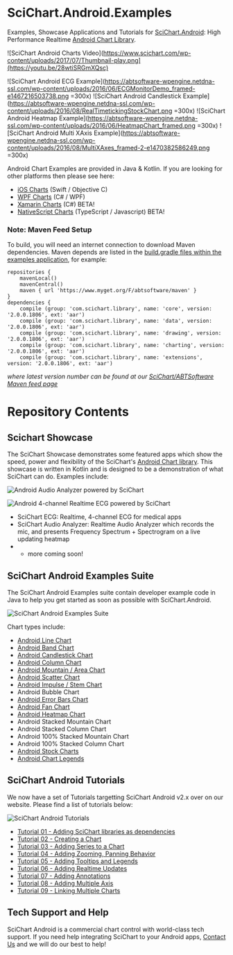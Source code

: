 # SciChart.Android.Examples

Examples, Showcase Applications and Tutorials for [SciChart.Android](https://www.scichart.com): High Performance Realtime [Android Chart Library](https://www.scichart.com/android-chart-features). 

![SciChart Android Charts Video](https://www.scichart.com/wp-content/uploads/2017/07/Thumbnail-play.png](https://youtu.be/28wtiSRGmXQsc)

![SciChart Android ECG Example](https://abtsoftware-wpengine.netdna-ssl.com/wp-content/uploads/2016/06/ECGMonitorDemo_framed-e1467216503738.png =300x)
![SciChart Android Candlestick Example](https://abtsoftware-wpengine.netdna-ssl.com/wp-content/uploads/2016/08/RealTimetickingStockChart.png =300x)
![SciChart Android Heatmap Example](https://abtsoftware-wpengine.netdna-ssl.com/wp-content/uploads/2016/06/HeatmapChart_framed.png =300x)
![SciChart Android Multi XAxis Example](https://abtsoftware-wpengine.netdna-ssl.com/wp-content/uploads/2016/08/MultiXAxes_framed-2-e1470382586249.png =300x)

Android Chart Examples are provided in Java & Kotlin. If you are looking for other platforms then please see here:

* [iOS Charts](https://github.com/ABTSoftware/SciChart.iOS.Examples) (Swift / Objective C)
* [WPF Charts](https://github.com/ABTSoftware/SciChart.WPF.Examples) (C# / WPF)
* [Xamarin Charts](https://github.com/ABTSoftware/SciChart.Xamarin.Examples) (C#) BETA!
* [NativeScript Charts](https://github.com/ABTSoftware/SciChart.NativeScript.Examples) (TypeScript / Javascript) BETA!

### Note: Maven Feed Setup

To build, you will need an internet connection to download Maven dependencies. Maven depends are listed in the [build.gradle files within the examples application](https://github.com/ABTSoftware/SciChart.Android.Examples/blob/master/v2.x/Examples/app/build.gradle), for example: 

```
repositories {
    mavenLocal()
    mavenCentral()
    maven { url 'https://www.myget.org/F/abtsoftware/maven' }
}
dependencies {
    compile (group: 'com.scichart.library', name: 'core', version: '2.0.0.1806', ext: 'aar')
    compile (group: 'com.scichart.library', name: 'data', version: '2.0.0.1806', ext: 'aar')
    compile (group: 'com.scichart.library', name: 'drawing', version: '2.0.0.1806', ext: 'aar')
    compile (group: 'com.scichart.library', name: 'charting', version: '2.0.0.1806', ext: 'aar')
    compile (group: 'com.scichart.library', name: 'extensions', version: '2.0.0.1806', ext: 'aar')
```

_where latest version number can be found at our [SciChart/ABTSoftware Maven feed page](https://www.myget.org/feed/abtsoftware/package/maven/com.scichart.library/charting)_

# Repository Contents

## Scichart Showcase

The SciChart Showcase demonstrates some featured apps which show the speed, power and flexibility of the SciChart's [Android Chart library](https://www.scichart.com/android-chart-features). This showcase is written in Kotlin and is designed to be a demonstration of what SciChart can do. Examples include:

![Android Audio Analyzer powered by SciChart](https://www.scichart.com/wp-content/uploads/2017/04/pixel-android-showcase-audio-analyzer-2.jpg)

![Android 4-channel Realtime ECG powered by SciChart](https://www.scichart.com/wp-content/uploads/2017/04/pixel-android-showcase-ecg-monitor-2.jpg)

* SciChart ECG: Realtime, 4-channel ECG for medical apps 
* SciChart Audio Analyzer: Realtime Audio Analyzer which records the mic, and presents Frequency Spectrum + Spectrogram on a live updating heatmap
* + more coming soon!

## SciChart Android Examples Suite

The SciChart Android Examples suite contain developer example code in Java to help you get started as soon as possible with SciChart.Android. 

![SciChart Android Examples Suite](https://www.scichart.com/wp-content/uploads/2017/04/scichart-android-examples-header-cropped-for-github2.png)

Chart types include: 

* [Android Line Chart](https://www.scichart.com/android-line-chart-example/)
* [Android Band Chart](https://www.scichart.com/android-chart-example-band-series-chart/)
* [Android Candlestick Chart](https://www.scichart.com/android-candlestick-chart-example/) 
* [Android Column Chart](https://www.scichart.com/android-column-chart-example/)
* [Android Mountain / Area Chart](https://www.scichart.com/android-mountain-chart-example/)
* [Android Scatter Chart](https://www.scichart.com/android-scatter-chart-example/)
* [Android Impulse / Stem Chart](https://www.scichart.com/android-impulse-stem-chart-example/)
* Android Bubble Chart
* [Android Error Bars Chart](https://www.scichart.com/android-chart-example-error-bars/)
* [Android Fan Chart](https://www.scichart.com/android-chart-example-fan-chart/)
* [Android Heatmap Chart](https://www.scichart.com/android-heatmap-chart-example/)
* Android Stacked Mountain Chart 
* Android Stacked Column Chart
* Android 100% Stacked Mountain Chart 
* Android 100% Stacked Column Chart
* [Android Stock Charts](https://www.scichart.com/android-multi-pane-stock-charts/)
* [Android Chart Legends](https://www.scichart.com/android-chart-legends-api-example/)

## SciChart Android Tutorials 

We now have a set of Tutorials targetting SciChart Android v2.x over on our website. Please find a list of tutorials below:

![SciChart Android Tutorials](https://www.scichart.com/wp-content/uploads/2017/04/scichart-android-tutorials-image.png)

* [Tutorial 01 - Adding SciChart libraries as dependencies](https://www.scichart.com/documentation/android/v2.x/Tutorial%2001%20-%20Adding%20SciChart%20libraries%20as%20dependencies.html)
* [Tutorial 02 - Creating a Chart](https://www.scichart.com/documentation/android/v2.x/Tutorial%2002%20-%20Creating%20a%20Chart.html)
* [Tutorial 03 - Adding Series to a Chart](https://www.scichart.com/documentation/android/v2.x/Tutorial%2003%20-%20Adding%20Series%20to%20a%20Chart.html)
* [Tutorial 04 - Adding Zooming, Panning Behavior](https://www.scichart.com/documentation/android/v2.x/Tutorial%2004%20-%20Adding%20Zooming,%20Panning%20Behavior.html)
* [Tutorial 05 - Adding Tooltips and Legends](https://www.scichart.com/documentation/android/v2.x/Tutorial%2004%20-%20Adding%20Zooming,%20Panning%20Behavior.html)
* [Tutorial 06 - Adding Realtime Updates](https://www.scichart.com/documentation/android/v2.x/Tutorial%2006%20-%20Adding%20Realtime%20Updates.html)
* [Tutorial 07 - Adding Annotations](https://www.scichart.com/documentation/android/v2.x/Tutorial%2006%20-%20Adding%20Realtime%20Updates.html)
* [Tutorial 08 - Adding Multiple Axis](https://www.scichart.com/documentation/android/v2.x/Tutorial%2008%20-%20Adding%20Multiple%20Axis.html)
* [Tutorial 09 - Linking Multiple Charts](https://www.scichart.com/documentation/android/v2.x/Tutorial%2009%20-%20Linking%20Multiple%20Charts.html)

## Tech Support and Help 

SciChart Android is a commercial chart control with world-class tech support. If you need help integrating SciChart to your Android apps, [Contact Us](https://www.scichart.com/contact-us) and we will do our best to help! 


